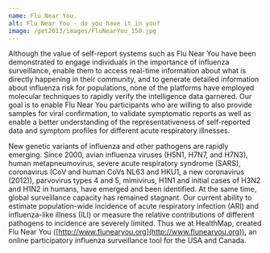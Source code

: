 ```yaml
---
name: Flu Near You.
alt: Flu Near You - do you have it in you?
image: /get2013/images/FluNearYou_150.jpg
---
```


Although the value of self-report systems such as Flu Near You have been demonstrated to engage individuals in the importance of influenza surveillance, enable them to access real-time information about what is directly happening in their community, and to generate detailed information about influenza risk for populations, none of the platforms have employed molecular techniques to rapidly verify the intelligence data garnered. Our goal is to enable Flu Near You participants who are willing to also provide samples for viral confirmation, to validate symptomatic reports as well as enable a better understanding of the representativeness of self-reported data and symptom profiles for different acute respiratory illnesses.

New genetic variants of influenza and other pathogens are rapidly emerging. Since 2000, avian influenza viruses (H5N1, H7N7, and H7N3), human metapneumovirus, severe acute respiratory syndrome (SARS), coronavirus (CoV and human CoVs NL63 and HKU1, a new coronavirus (2012)), parvovirus types 4 and 5, mimivirus, H1N1 and initial cases of H3N2 and H1N2 in humans, have emerged and been identified. At the same time, global surveillance capacity has remained stagnant. Our current ability to estimate population-wide incidence of acute respiratory infection (ARI) and influenza-like illness (ILI) or measure the relative contributions of different pathogens to incidence are severely limited. Thus we at HealthMap, created Flu Near You ([http://www.flunearyou.org](http://www.flunearyou.org)), an online participatory influenza surveillance tool for the USA and Canada.
